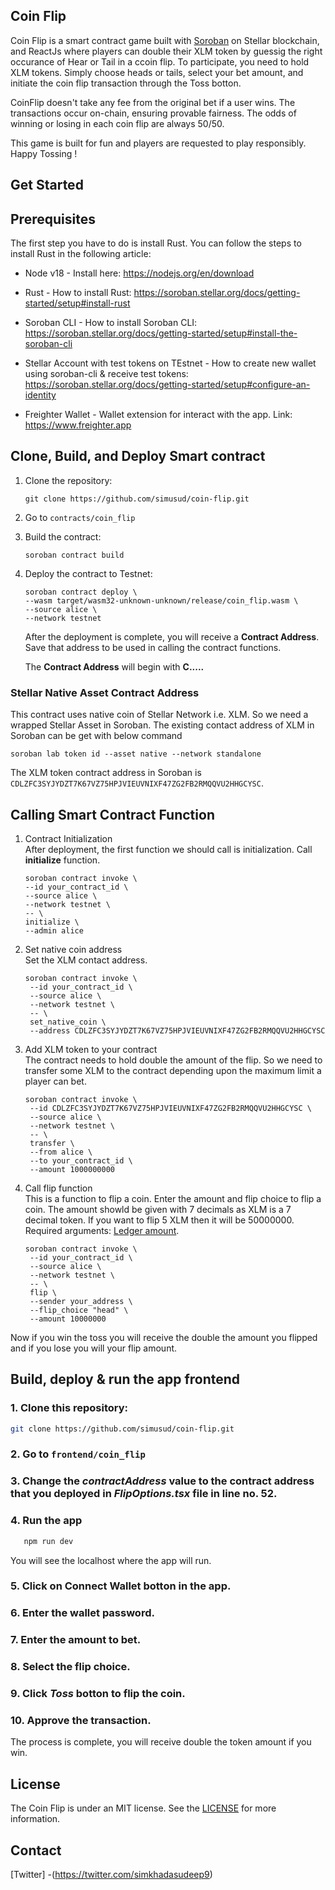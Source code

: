 ## Coin Flip

Coin Flip is a smart contract game built with [Soroban](https://soroban.stellar.org) on Stellar
blockchain, and ReactJs where players can double their XLM token by guessig the right occurance of Hear or Tail in a ccoin flip. To participate, you need to hold XLM tokens. Simply choose heads or tails, select your bet amount, and initiate the coin flip transaction through the Toss botton.

CoinFlip doesn't take any fee from the original bet if a user wins. 
The transactions occur on-chain, ensuring provable fairness. The odds of winning or losing in each coin flip are always 50/50.

This game is built for fun and players are requested to play responsibly.
Happy Tossing !


## Get Started

## Prerequisites

The first step you have to do is install Rust. You can follow the steps to install Rust in the following article:

- Node v18 - Install here: https://nodejs.org/en/download

- Rust - How to install Rust: https://soroban.stellar.org/docs/getting-started/setup#install-rust

- Soroban CLI - How to install Soroban CLI: https://soroban.stellar.org/docs/getting-started/setup#install-the-soroban-cli

- Stellar Account with test tokens on TEstnet - How to create new wallet using soroban-cli & receive test tokens: https://soroban.stellar.org/docs/getting-started/setup#configure-an-identity 

- Freighter Wallet - Wallet extension for interact with the app. Link: https://www.freighter.app



## Clone, Build, and Deploy Smart contract

1. Clone the repository:
    ```shell
    git clone https://github.com/simusud/coin-flip.git
    ```
2. Go to ```contracts/coin_flip```

3. Build the contract:
   ```shell
   soroban contract build
   ```

4. Deploy the contract to Testnet:
   ```shell
   soroban contract deploy \
   --wasm target/wasm32-unknown-unknown/release/coin_flip.wasm \
   --source alice \
   --network testnet
   ```
   After the deployment is complete, you will receive a **Contract Address**. Save that address to be used in calling
   the contract functions.

   The **Contract Address** will begin with **C.....**



### Stellar Native Asset Contract Address

This contract uses native coin of Stellar Network i.e. XLM. So we need a wrapped Stellar Asset in Soroban. The existing contact address of XLM in Soroban can be get with below command
```shell
soroban lab token id --asset native --network standalone
```

The XLM token contract address in Soroban is `CDLZFC3SYJYDZT7K67VZ75HPJVIEUVNIXF47ZG2FB2RMQQVU2HHGCYSC`.

## Calling Smart Contract Function

1. Contract Initialization
   <br> After deployment, the first function we should call is initialization. Call **initialize** function.
      ```shell
   soroban contract invoke \
    --id your_contract_id \
    --source alice \
    --network testnet \
    -- \
    initialize \
    --admin alice 
   ```
2. Set native coin address
   <br> Set the XLM contact address.
   ```shell
   soroban contract invoke \
    --id your_contract_id \
    --source alice \
    --network testnet \
    -- \
    set_native_coin \
    --address CDLZFC3SYJYDZT7K67VZ75HPJVIEUVNIXF47ZG2FB2RMQQVU2HHGCYSC 
   ```
3. Add XLM token to your contract
   <br> The contract needs to hold double the amount of the flip. So we need to transfer some XLM to the contract depending upon the maximum limit a player can bet.
   ```shell
   soroban contract invoke \
    --id CDLZFC3SYJYDZT7K67VZ75HPJVIEUVNIXF47ZG2FB2RMQQVU2HHGCYSC \
    --source alice \
    --network testnet \
    -- \
    transfer \
    --from alice \
    --to your_contract_id \
    --amount 1000000000 
   ```
   
4. Call flip function
   <br> This is a function to flip a coin. Enter the amount and flip choice to flip a coin. The amount showld be given with 7 decimals as XLM is a 7 decimal token. If you want to flip 5 XLM then it will be 50000000.
   <br> Required arguments: <u>Ledger amount</u>.
   ```shell
   soroban contract invoke \
    --id your_contract_id \
    --source alice \
    --network testnet \
    -- \
    flip \
    --sender your_address \
    --flip_choice "head" \
    --amount 10000000
   ```

Now if you win the toss you will receive the double the amount you flipped and if you lose you will your flip amount.



## Build, deploy & run the app frontend

### 1. Clone this repository:
   ```sh
   git clone https://github.com/simusud/coin-flip.git
   ```
### 2. Go to ```frontend/coin_flip```

### 3. Change the ***contractAddress*** value to the contract address that you deployed in ***FlipOptions.tsx*** file in line no. 52. 

### 4. Run the app
```sh
   npm run dev
   ```
You will see the localhost where the app will run.

### 5. Click on **Connect Wallet** botton in the app.

### 6. Enter the wallet password.

### 7. Enter the amount to bet.

### 8. Select the flip choice.

### 9. Click ***Toss*** botton to flip the coin.

### 10. Approve the transaction.

The process is complete, you will receive double the token amount if you win.




## License

The Coin Flip is under an MIT license. See the [LICENSE](LICENSE) for more information.


## Contact

[Twitter] -(https://twitter.com/simkhadasudeep9)
